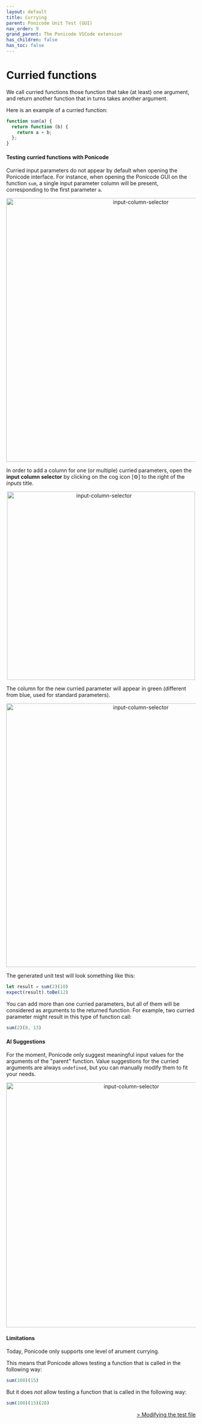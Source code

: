 ```yaml
---
layout: default
title: Currying
parent: Ponicode Unit Test (GUI)
nav_order: 9
grand_parent: The Ponicode VSCode extension
has_children: false
has_toc: false
---
```


# Curried functions

We call curried functions those function that take (at least) one argument, and return another function that in turns takes another argument.

Here is an example of a curried function:

```javascript
function sum(a) {
  return function (b) {
    return a + b;
  };
}
```

#### Testing curried functions with Ponicode

Curried input parameters do not appear by default when opening the Ponicode interface. 
For instance, when opening the Ponicode GUI on the function `sum`, a single input parameter column will be present, corresponding to the first parameter `a`.

<p align="center">
    <img src="/docs/vscode_extension/gui_test/images/curry_1.png" alt="input-column-selector" width="700"/>
</p>

In order to add a column for one (or multiple) curried parameters, open the **input column selector** by clicking on the cog icon [⚙] to the right of the *inputs* title.

<p align="center">
    <img src="/docs/vscode_extension/gui_test/images/curry_column_selector.png" alt="input-column-selector" width="500"/>
</p>

The column for the new curried parameter will appear in green (different from blue, used for standard parameters). 

<p align="center">
    <img src="/docs/vscode_extension/gui_test/images/curry_2.png" alt="input-column-selector" width="700"/>
</p>

The generated unit test will look something like this: 

```javascript
let result = sum(2)(10)
expect(result).toBe(12)
```

You can add more than one curried parameters, but all of them will be considered as arguments to the returned function. For example, two curried parameter might result in this type of function call: 

```javascript
sum(2)(8, 13)
```

#### AI Suggestions

For the moment, Ponicode only suggest meaningful input values for the arguments of the "parent" function. Value suggestions for the curried arguments are always `undefined`, but you can manually modify them to fit your needs.

<p align="center">
    <img src="/docs/vscode_extension/gui_test/images/curry_suggestions.png" alt="input-column-selector" width="650"/>
</p>

#### Limitations

Today, Ponicode only supports one level of arument currying.

This means that Ponicode allows testing a function that is called in the following way:
```javascript
sum(100)(15)
```
But it does *not* allow testing a function that is called in the following way:
```javascript
sum(100)(15)(28)
```

<div align="right">
    <a href="/docs/vscode_extension/gui_test/modifyingTestFile" >
        > Modifying the test file
    </a>
</div>

